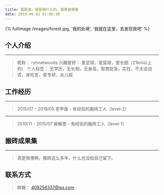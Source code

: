 ```yaml
---
title: 我是谁，我是做什么的，我来自哪里
date: 2019-06-02 01:00:30
---
```

<!-- 标签 方式，要求版本在0.4.5或以上 -->
{% fullimage /images/forest.jpg, '我的处境', '我就在这里，去发现我吧' %}

## 个人介绍
-----------
> 昵称： ryhnatwoods
> 兴趣爱好： 爱足球，爱篮球，爱长跑（21km以上的）
> 个人标签： 无学历，无长相，无身高，智商捉急，实在，不太会说谎，肯吃苦，爱专研，女儿奴

## 工作经历
-----------
> 2015/07 - 2019/05
> 老甲鱼 - 有经验的搬砖工人（level-2）

-----------
> 2010/11 - 2015/07
> 奥解思 - 有经验的搬砖工人（level-1）

## 搬砖成果集
-----------
> 真是惭愧啊，搬砖这么多年，什么也没给自己留下。

## 联系方式
> 邮箱： 409256337@qq.com